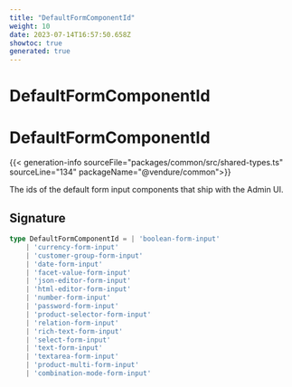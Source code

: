 ```yaml
---
title: "DefaultFormComponentId"
weight: 10
date: 2023-07-14T16:57:50.658Z
showtoc: true
generated: true
---
```

<!-- This file was generated from the Vendure source. Do not modify. Instead, re-run the "docs:build" script -->

# DefaultFormComponentId
<div class="symbol">


# DefaultFormComponentId

{{< generation-info sourceFile="packages/common/src/shared-types.ts" sourceLine="134" packageName="@vendure/common">}}

The ids of the default form input components that ship with the
Admin UI.

## Signature

```TypeScript
type DefaultFormComponentId = | 'boolean-form-input'
    | 'currency-form-input'
    | 'customer-group-form-input'
    | 'date-form-input'
    | 'facet-value-form-input'
    | 'json-editor-form-input'
    | 'html-editor-form-input'
    | 'number-form-input'
    | 'password-form-input'
    | 'product-selector-form-input'
    | 'relation-form-input'
    | 'rich-text-form-input'
    | 'select-form-input'
    | 'text-form-input'
    | 'textarea-form-input'
    | 'product-multi-form-input'
    | 'combination-mode-form-input'
```
</div>
